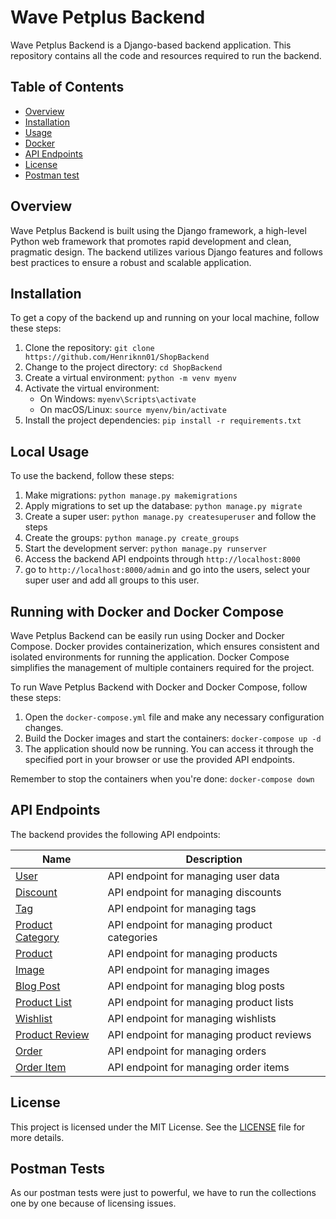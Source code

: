 # Wave Petplus Backend

Wave Petplus Backend is a Django-based backend application. This repository contains all the code and resources required to run the backend.

## Table of Contents

- [Overview](#overview)
- [Installation](#installation)
- [Usage](#Local-Usage)
- [Docker](#Running-with-Docker-and-Docker-Compose)
- [API Endpoints](#api-endpoints)
- [License](#license)
- [Postman test](#Postman-Tests)

## Overview

Wave Petplus Backend is built using the Django framework, a high-level Python web framework that promotes rapid development and clean, pragmatic design. The backend utilizes various Django features and follows best practices to ensure a robust and scalable application.

## Installation

To get a copy of the backend up and running on your local machine, follow these steps:

1. Clone the repository: `git clone https://github.com/Henriknn01/ShopBackend`
2. Change to the project directory: `cd ShopBackend`
3. Create a virtual environment: `python -m venv myenv`
4. Activate the virtual environment:
   - On Windows: `myenv\Scripts\activate`
   - On macOS/Linux: `source myenv/bin/activate`
5. Install the project dependencies: `pip install -r requirements.txt`

## Local Usage

To use the backend, follow these steps:

1. Make migrations: `python manage.py makemigrations`
2. Apply migrations to set up the database: `python manage.py migrate`
3. Create a super user: `python manage.py createsuperuser` and follow the steps
4. Create the groups: `python manage.py create_groups`
5. Start the development server: `python manage.py runserver`
6. Access the backend API endpoints through `http://localhost:8000`
7. go to `http://localhost:8000/admin` and go into the users, select your super user and add all groups to this user.

## Running with Docker and Docker Compose

Wave Petplus Backend can be easily run using Docker and Docker Compose. Docker provides containerization, which ensures consistent and isolated environments for running the application. Docker Compose simplifies the management of multiple containers required for the project.

To run Wave Petplus Backend with Docker and Docker Compose, follow these steps:

1. Open the `docker-compose.yml` file and make any necessary configuration changes.
2. Build the Docker images and start the containers: `docker-compose up -d`
3. The application should now be running. You can access it through the specified port in your browser or use the provided API endpoints.

Remember to stop the containers when you're done: `docker-compose down`

## API Endpoints

The backend provides the following API endpoints:

| Name              | Description                                      |
| ----------------- | ------------------------------------------------ |
| [User](http://api.norheimweb.com/user/)             | API endpoint for managing user data               |
| [Discount](http://api.norheimweb.com/discount/)     | API endpoint for managing discounts               |
| [Tag](http://api.norheimweb.com/tag/)               | API endpoint for managing tags                    |
| [Product Category](http://api.norheimweb.com/productcategory/) | API endpoint for managing product categories |
| [Product](http://api.norheimweb.com/product/)       | API endpoint for managing products                |
| [Image](http://api.norheimweb.com/image/)           | API endpoint for managing images                  |
| [Blog Post](http://api.norheimweb.com/blogpost/)     | API endpoint for managing blog posts              |
| [Product List](http://api.norheimweb.com/productlist/) | API endpoint for managing product lists        |
| [Wishlist](http://api.norheimweb.com/wishlist/)     | API endpoint for managing wishlists               |
| [Product Review](http://api.norheimweb.com/productReview/) | API endpoint for managing product reviews   |
| [Order](http://api.norheimweb.com/order/)           | API endpoint for managing orders                  |
| [Order Item](http://api.norheimweb.com/order-item/) | API endpoint for managing order items             |



## License

This project is licensed under the MIT License. See the [LICENSE](LICENSE) file for more details.

## Postman Tests

As our postman tests were just to powerful, we have to run the collections one by one because of licensing issues.

